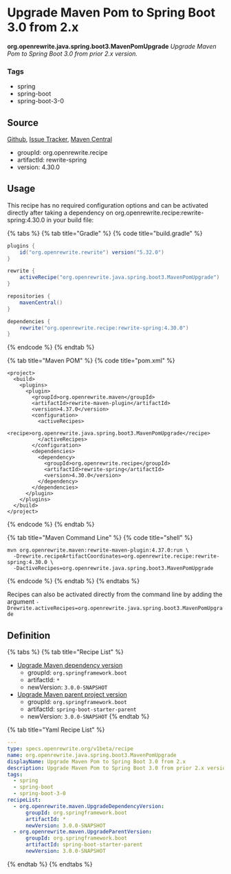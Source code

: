 # Upgrade Maven Pom to Spring Boot 3.0 from 2.x

**org.openrewrite.java.spring.boot3.MavenPomUpgrade** _Upgrade Maven Pom to Spring Boot 3.0 from prior 2.x version._

### Tags

* spring
* spring-boot
* spring-boot-3-0

## Source

[Github](https://github.com/openrewrite/rewrite-spring), [Issue Tracker](https://github.com/openrewrite/rewrite-spring/issues), [Maven Central](https://search.maven.org/artifact/org.openrewrite.recipe/rewrite-spring/4.30.0/jar)

* groupId: org.openrewrite.recipe
* artifactId: rewrite-spring
* version: 4.30.0

## Usage

This recipe has no required configuration options and can be activated directly after taking a dependency on org.openrewrite.recipe:rewrite-spring:4.30.0 in your build file:

{% tabs %}
{% tab title="Gradle" %}
{% code title="build.gradle" %}
```groovy
plugins {
    id("org.openrewrite.rewrite") version("5.32.0")
}

rewrite {
    activeRecipe("org.openrewrite.java.spring.boot3.MavenPomUpgrade")
}

repositories {
    mavenCentral()
}

dependencies {
    rewrite("org.openrewrite.recipe:rewrite-spring:4.30.0")
}
```
{% endcode %}
{% endtab %}

{% tab title="Maven POM" %}
{% code title="pom.xml" %}
```markup
<project>
  <build>
    <plugins>
      <plugin>
        <groupId>org.openrewrite.maven</groupId>
        <artifactId>rewrite-maven-plugin</artifactId>
        <version>4.37.0</version>
        <configuration>
          <activeRecipes>
            <recipe>org.openrewrite.java.spring.boot3.MavenPomUpgrade</recipe>
          </activeRecipes>
        </configuration>
        <dependencies>
          <dependency>
            <groupId>org.openrewrite.recipe</groupId>
            <artifactId>rewrite-spring</artifactId>
            <version>4.30.0</version>
          </dependency>
        </dependencies>
      </plugin>
    </plugins>
  </build>
</project>
```
{% endcode %}
{% endtab %}

{% tab title="Maven Command Line" %}
{% code title="shell" %}
```shell
mvn org.openrewrite.maven:rewrite-maven-plugin:4.37.0:run \
  -Drewrite.recipeArtifactCoordinates=org.openrewrite.recipe:rewrite-spring:4.30.0 \
  -DactiveRecipes=org.openrewrite.java.spring.boot3.MavenPomUpgrade
```
{% endcode %}
{% endtab %}
{% endtabs %}

Recipes can also be activated directly from the command line by adding the argument `-Drewrite.activeRecipes=org.openrewrite.java.spring.boot3.MavenPomUpgrade`

## Definition

{% tabs %}
{% tab title="Recipe List" %}
* [Upgrade Maven dependency version](../../../maven/upgradedependencyversion.md)
  * groupId: `org.springframework.boot`
  * artifactId: `*`
  * newVersion: `3.0.0-SNAPSHOT`
* [Upgrade Maven parent project version](../../../maven/upgradeparentversion.md)
  * groupId: `org.springframework.boot`
  * artifactId: `spring-boot-starter-parent`
  * newVersion: `3.0.0-SNAPSHOT`
{% endtab %}

{% tab title="Yaml Recipe List" %}
```yaml
---
type: specs.openrewrite.org/v1beta/recipe
name: org.openrewrite.java.spring.boot3.MavenPomUpgrade
displayName: Upgrade Maven Pom to Spring Boot 3.0 from 2.x
description: Upgrade Maven Pom to Spring Boot 3.0 from prior 2.x version.
tags:
  - spring
  - spring-boot
  - spring-boot-3-0
recipeList:
  - org.openrewrite.maven.UpgradeDependencyVersion:
      groupId: org.springframework.boot
      artifactId: *
      newVersion: 3.0.0-SNAPSHOT
  - org.openrewrite.maven.UpgradeParentVersion:
      groupId: org.springframework.boot
      artifactId: spring-boot-starter-parent
      newVersion: 3.0.0-SNAPSHOT
```
{% endtab %}
{% endtabs %}
